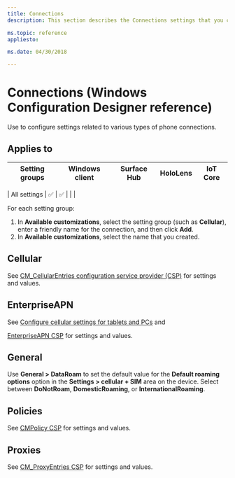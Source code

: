 ```yaml
---
title: Connections
description: This section describes the Connections settings that you can configure in provisioning packages for Windows 10 using Windows Configuration Designer. 

ms.topic: reference
appliesto: 

ms.date: 04/30/2018 

--- 
```


# Connections (Windows Configuration Designer reference) 

Use to configure settings related to various types of phone connections. 

## Applies to 

| Setting groups  | Windows client | Surface Hub | HoloLens | IoT Core |
| --- | :---: | :---: | :---: | :---: | 

| All settings  | ✅ | ✅ |  |  | 


For each setting group:
1. In **Available customizations**, select the setting group (such as **Cellular**), enter a friendly name for the connection, and then click **Add**.
2. In **Available customizations**, select the name that you created.  

## Cellular 

See [CM_CellularEntries configuration service provider (CSP)](/windows/client-management/mdm/cm-cellularentries-csp) for settings and values. 

## EnterpriseAPN 

See [Configure cellular settings for tablets and PCs](../provisioning-apn.md) and 

[EnterpriseAPN CSP](/windows/client-management/mdm/enterpriseapn-csp) for settings and values. 

## General 

Use **General > DataRoam** to set the default value for the **Default roaming options** option in the **Settings > cellular + SIM** area on the device. Select between **DoNotRoam**, **DomesticRoaming**, or **InternationalRoaming**.  

## Policies 

See [CMPolicy CSP](/windows/client-management/mdm/cmpolicy-csp) for settings and values. 

## Proxies 

See [CM_ProxyEntries CSP](/windows/client-management/mdm/cm-proxyentries-csp) for settings and values.
